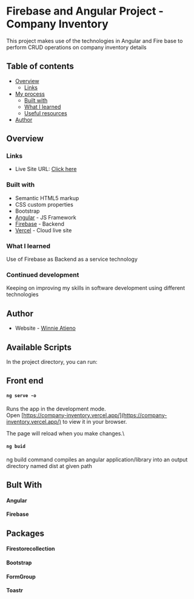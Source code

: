 # Firebase and Angular Project -Company Inventory
This project makes use of the technologies in Angular and Fire base to perform CRUD operations on company inventory details

## Table of contents

- [Overview](#overview)
  - [Links](#links)
- [My process](#my-process)
  - [Built with](#built-with)
  - [What I learned](#what-i-learned)
  - [Useful resources](#useful-resources)
- [Author](#author)

## Overview

### Links

- Live Site URL: [Click here](https://company-inventory.vercel.app/)

### Built with

- Semantic HTML5 markup
- CSS custom properties
- Bootstrap
- [Angular](https://angular.io/) - JS Framework
- [Firebase](https://firebase.google.com/) - Backend
- [Vercel](https://vercel.com/dashboard) - Cloud live site

### What I learned
Use of Firebase as Backend as a service technology

### Continued development
Keeping on improving my skills in software development using different technologies

## Author

- Website - [Winnie Atieno](http://my-portfolio-project-three.vercel.app/)

## Available Scripts

In the project directory, you can run:
## Front end

#### `ng serve -o`

Runs the app in the development mode.\
Open [https://company-inventory.vercel.app/](https://company-inventory.vercel.app/) to view it in your browser.

The page will reload when you make changes.\

#### `ng buid`

ng build command compiles an angular application/library into an output directory named dist at given path

## Bult With

#### Angular
#### Firebase

## Packages

#### Firestorecollection
#### Bootstrap
#### FormGroup
#### Toastr



